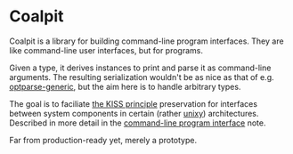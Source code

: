 # Coalpit

Coalpit is a library for building command-line program
interfaces. They are like command-line user interfaces, but for
programs.

Given a type, it derives instances to print and parse it as
command-line arguments. The resulting serialization wouldn't be as
nice as that of
e.g.
[optparse-generic](https://hackage.haskell.org/package/optparse-generic),
but the aim here is to handle arbitrary types.

The goal is to
faciliate
[the KISS principle](https://en.wikipedia.org/wiki/KISS_principle)
preservation for interfaces between system components in certain
(rather [unixy](https://en.wikipedia.org/wiki/Unix_philosophy))
architectures. Described in more detail in
the
[command-line program interface](https://defanor.uberspace.net/notes/command-line-program-interface.html) note.

Far from production-ready yet, merely a prototype.
